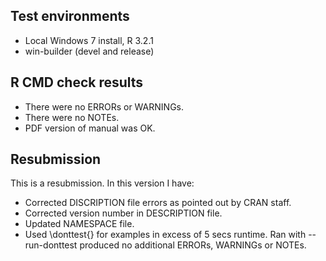 ## Test environments
* Local Windows 7 install, R 3.2.1
* win-builder (devel and release)

## R CMD check results
* There were no ERRORs or WARNINGs.
* There were no NOTEs.
* PDF version of manual was OK.

## Resubmission
This is a resubmission. In this version I have:

* Corrected DISCRIPTION file errors as pointed out by CRAN staff.
* Corrected version number in DESCRIPTION file.
* Updated NAMESPACE file.
* Used \donttest{} for examples in excess of 5 secs runtime. Ran with  --run-donttest produced no additional ERRORs, WARNINGs or NOTEs.

